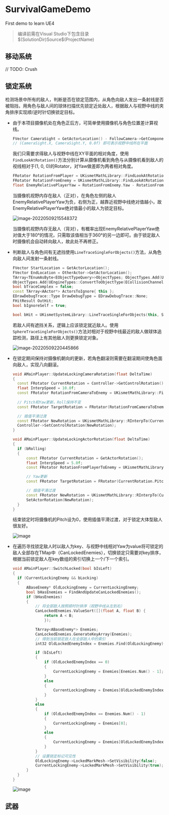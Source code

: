 # SurvivalGameDemo
First demo to learn UE4

> 编译前需在Visual Studio下包含目录$(SolutionDir)Source\$(ProjectName)



## 移动系统

// TODO: Crush



## 锁定系统

检测场景中所有的敌人，判断是否在锁定范围内，从角色向敌人发出一条射线是否被阻挡，用角色与敌人间的球体扫描优先锁定近处敌人，根据敌人与视野中线的夹角排序实现顺/逆时针切换锁定目标。

- 由于本项目摄像机处在角色正后方，可简单使用摄像机与角色位置差计算视线。

  ```cpp
  FVector CameraSight = GetActorLocation() - FollowCamera->GetComponentLocation();
  // (CameraSight.X, CameraSight.Y, 0.0f) 即可表示视野中线所在平面
  ```

  我们只需要求得敌人与视野中线在XY平面的相对角度，使用`FindLookAtRotation()`方法分别计算从摄像机看到角色与从摄像机看到敌人的视线相对于(1, 0, 0)的Rotator，对Yaw做差即为两者相对角度。

  ```cpp
  FRotator RotationFromPlayer = UKismetMathLibrary::FindLookAtRotation(CameraLocation, GetActorLocation());
  FRotator RotationFromEnemy = UKismetMathLibrary::FindLookAtRotation(CameraLocation, Enemy->GetActorLocation());
  float EnemyRelativePlayerYaw = RotationFromEnemy.Yaw - RotationFromPlayer.Yaw;
  ```

  当摄像机视野内存在敌人（正对），在角色左侧的敌人EnemyRelativePlayerYaw为负，右侧为正，越靠近视野中线绝对值越小，故EnemyRelativePlayerYaw绝对值最小的敌人为锁定目标。

  ![image-20220509215548372](https://mimir-archives-pic-1305889131.cos.ap-guangzhou.myqcloud.com/202205092155436.png)

  当摄像机视野内存无敌人（背对），有概率出现EnemyRelativePlayerYaw绝对值大于180°的情况，只需取该值相当于360°的另一边即可。由于锁定敌人时摄像机会自动转向敌人，故此处不再修正。

- 判断敌人与角色间有无遮挡使用`LineTraceSingleForObjects()`方法，从角色向敌人间发射一条射线。

  ```cpp
  FVector StartLocation = GetActorLocation();	
  FVector EndLocation = OtherActor->GetActorLocation();
  TArray<TEnumAsByte<EObjectTypeQuery>>ObjectTypes;	ObjectTypes.Add(UEngineTypes::ConvertToObjectType(ECollisionChannel::ECC_WorldStatic));
  ObjectTypes.Add(UEngineTypes::ConvertToObjectType(ECollisionChannel::ECC_WorldDynamic));
  bool bTraceComplex = false;
  const TArray<AActor*> ActorsToIgnore{ this };
  EDrawDebugTrace::Type DrawDebugType = EDrawDebugTrace::None;
  FHitResult OutHit;
  bool bIgnoreSelf = true;
  
  bool bHit = UKismetSystemLibrary::LineTraceSingleForObjects(this, StartLocation, EndLocation, ObjectTypes, bTraceComplex, ActorsToIgnore, DrawDebugType, OutHit, bIgnoreSelf);
  ```

  若敌人间有遮挡关系，逻辑上应该锁定就近敌人。使用`SphereTraceSingleForObjects()`方法对相对于视野中线最近的敌人做球体追踪检测，路径上有其他敌人则更换锁定对象。

  ![image-20220509220445866](https://mimir-archives-pic-1305889131.cos.ap-guangzhou.myqcloud.com/202205092204070.png)

- 在锁定期间保持对摄像机朝向的更新，若角色翻滚则需要在翻滚期间使角色面向敌人，实现八向翻滚。

  ```cpp
  void AMainPlayer::UpdateLockingCameraRotation(float DeltaTime)
  {
  	const FRotator CurrentRotation = Controller->GetControlRotation();
  	float InterpSpeed = 10.0f;
  	const FRotator RotationFromCameraToEnemy = UKismetMathLibrary::FindLookAtRotation(FollowCamera->GetComponentLocation(), CurrentLockingEnemy->GetActorLocation());
  	
  	// Pitch和Yaw更新，Roll保持不变
  	const FRotator TargetRotation = FRotator(RotationFromCameraToEnemy.Pitch, RotationFromCameraToEnemy.Yaw, CurrentRotation.Roll);
  
  	// 插值平滑过渡
  	const FRotator NewRotation = UKismetMathLibrary::RInterpTo(CurrentRotation, TargetRotation, DeltaTime, InterpSpeed);
  	Controller->SetControlRotation(NewRotation);
  }
  
  void AMainPlayer::UpdateLockingActorRotation(float DeltaTime)
  {
  	if (bRolling)
  	{
  		const FRotator CurrentRotation = GetActorRotation();
  		float InterpSpeed = 5.0f;
  		const FRotator RotationFromPlayerToEnemy = UKismetMathLibrary::FindLookAtRotation(GetActorLocation(), CurrentLockingEnemy->GetActorLocation());
  
  		// Yaw更新
  		const FRotator TargetRotation = FRotator(CurrentRotation.Pitch, RotationFromPlayerToEnemy.Yaw, CurrentRotation.Roll);
  
  		// 插值平滑过渡
  		const FRotator NewRotation = UKismetMathLibrary::RInterpTo(CurrentRotation, TargetRotation, DeltaTime, InterpSpeed);
  		SetActorRotation(NewRotation);
  	}
  }
  ```

  结束锁定时将摄像机的Pitch设为0，使用插值平滑过渡，对于锁定大体型敌人很友好。

  ![image](https://github.com/Purlemon/SurvivalGameDemo/tree/main/Image/GIF2022-5-9-22-34-47.gif)

- 在遍历寻找锁定敌人时以敌人为key、与视野中线相对Yaw为value将可锁定的敌人全部存在TMap中（CanLockedEnemies），切换锁定只需要对key排序，根据当前锁定敌人在key数组的索引切换上一个/下一个索引。

  ```cpp
  void AMainPlayer::SwitchLocked(bool bIsLeft)
  {
  	if (CurrentLockingEnemy && bLocking)
  	{
  		ABaseEnemy* OldLockingEnemy = CurrentLockingEnemy;
  		bool bHasEnemies = FindAndUpdateCanLockedEnemies();
  		if (bHasEnemies)
  		{
  			// 将全部敌人按照顺时针排序（视野中线从左到右）
  			CanLockedEnemies.ValueSort([](float A, float B) {
  				return A < B;
  				});
  
  			TArray<ABaseEnemy*> Enemies;
  			CanLockedEnemies.GenerateKeyArray(Enemies);
  			// 得到当前锁定敌人在全部敌人中的索引
  			int32 OldLockedEnemyIndex = Enemies.Find(OldLockingEnemy);
  
  			if (bIsLeft)
  			{
  				if (OldLockedEnemyIndex == 0)
  				{
  					CurrentLockingEnemy = Enemies[Enemies.Num() - 1];
  				}
  				else
  				{
  					CurrentLockingEnemy = Enemies[OldLockedEnemyIndex - 1];
  				}
  			} 
  			else
  			{
  				if (OldLockedEnemyIndex == Enemies.Num() - 1)
  				{
  					CurrentLockingEnemy = Enemies[0];
  				}
  				else
  				{
  					CurrentLockingEnemy = Enemies[OldLockedEnemyIndex + 1];
  				}
  			}
  			// 设置锁定标记可见性
  			OldLockingEnemy->LockedMarkMesh->SetVisibility(false);
  			CurrentLockingEnemy->LockedMarkMesh->SetVisibility(true);
  		}
  	}
  }
  ```

  ![image](https://github.com/Purlemon/SurvivalGameDemo/tree/main/Image/GIF2022-5-9-22-40-03.gif)





## 武器
